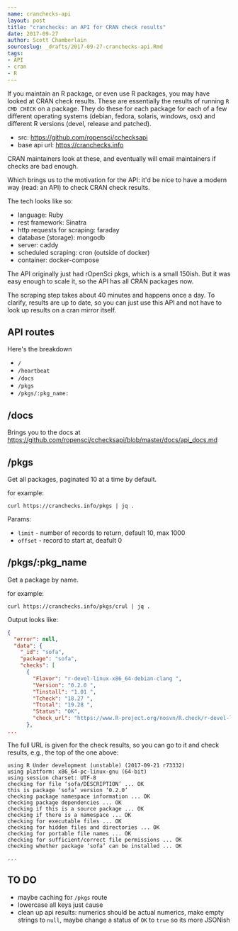 ```yaml
---
name: cranchecks-api
layout: post
title: "cranchecks: an API for CRAN check results"
date: 2017-09-27
author: Scott Chamberlain
sourceslug: _drafts/2017-09-27-cranchecks-api.Rmd
tags:
- API
- cran
- R
---
```


If you maintain an R package, or even use R packages, you may have looked at CRAN check results. These are essentially the results of running `R CMD CHECK` on a package. They do these for each package for each of a few different operating systems (debian, fedora, solaris, windows, osx) and different R versions (devel, release and patched).

* src: <https://github.com/ropensci/cchecksapi>
* base api url: <https://cranchecks.info>

CRAN maintainers look at these, and eventually will email maintainers if checks are bad enough. 

Which brings us to the motivation for the API: it'd be nice to have a modern way (read: an API) to check CRAN check results.

The tech looks like so:

* language: Ruby
* rest framework: Sinatra
* http requests for scraping: faraday
* database (storage): mongodb
* server: caddy
* scheduled scraping: cron (outside of docker)
* container: docker-compose

The API originally just had rOpenSci pkgs, which is a small 150ish. But it was easy enough to scale it, so the API has all CRAN packages now. 

The scraping step takes about 40 minutes and happens once a day. To clarify, results are up to date, so you can just use this API and not have to look up results on a cran mirror itself.

## API routes

Here's the breakdown

* `/`
* `/heartbeat`
* `/docs`
* `/pkgs`
* `/pkgs/:pkg_name:`

## /docs

Brings you to the docs at <https://github.com/ropensci/cchecksapi/blob/master/docs/api_docs.md>

## /pkgs

Get all packages, paginated 10 at a time by default. 

for example:

```
curl https://cranchecks.info/pkgs | jq .
```

Params:

* `limit` - number of records to return, default 10, max 1000
* `offset` - record to start at, deafult 0

## /pkgs/:pkg_name

Get a package by name.

for example:

```
curl https://cranchecks.info/pkgs/crul | jq .
```

Output looks like:

```json
{
  "error": null,
  "data": {
    "_id": "sofa",
    "package": "sofa",
    "checks": [
      {
        "Flavor": "r-devel-linux-x86_64-debian-clang ",
        "Version": "0.2.0 ",
        "Tinstall": "1.01 ",
        "Tcheck": "18.27 ",
        "Ttotal": "19.28 ",
        "Status": "OK",
        "check_url": "https://www.R-project.org/nosvn/R.check/r-devel-linux-x86_64-debian-clang/sofa-00check.html"
      },
...
```

The full URL is given for the check results, so you can go to it and check results, e.g., the top of the one above:

```
using R Under development (unstable) (2017-09-21 r73332)
using platform: x86_64-pc-linux-gnu (64-bit)
using session charset: UTF-8
checking for file ‘sofa/DESCRIPTION’ ... OK
this is package ‘sofa’ version ‘0.2.0’
checking package namespace information ... OK
checking package dependencies ... OK
checking if this is a source package ... OK
checking if there is a namespace ... OK
checking for executable files ... OK
checking for hidden files and directories ... OK
checking for portable file names ... OK
checking for sufficient/correct file permissions ... OK
checking whether package ‘sofa’ can be installed ... OK

...
```


## TO DO

* maybe caching for `/pkgs` route
* lowercase all keys just cause
* clean up api results: numerics should be actual numerics, make empty strings to `null`, maybe change a status of `OK` to `true` so its more JSONish
